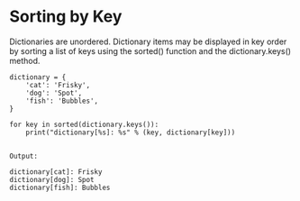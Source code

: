 # Sorting by Key

Dictionaries are unordered. Dictionary items may be displayed in key order by sorting a list of keys using the sorted\(\) function and the dictionary.keys\(\) method.

```
dictionary = {
    'cat': 'Frisky',
    'dog': 'Spot',
    'fish': 'Bubbles',
}

for key in sorted(dictionary.keys()):
    print("dictionary[%s]: %s" % (key, dictionary[key]))
    
    
Output:

dictionary[cat]: Frisky
dictionary[dog]: Spot
dictionary[fish]: Bubbles
```



